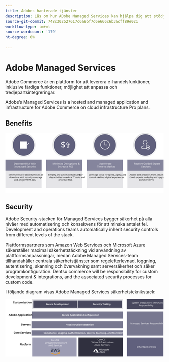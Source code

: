 ```yaml
---
title: Adobes hanterade tjänster
description: Läs om hur ADobe Managed Services kan hjälpa dig att stödja och underhålla implementeringen av din Adobe Commerce.
source-git-commit: 748c302527617c6a9bf7d6e666c6b3acff89e021
workflow-type: tm+mt
source-wordcount: '179'
ht-degree: 0%

---
```



# Adobe Managed Services

Adobe Commerce är en plattform för att leverera e-handelsfunktioner, inklusive färdiga funktioner, möjlighet att anpassa och tredjepartsintegreringar.

Adobe’s Managed Services is a hosted and managed application and infrastructure for Adobe Commerce on cloud infrastructure Pro plans.

## Benefits

![Infographic showing benefits of Adobe Managed Services](../../assets/playbooks/managed-services-benefits.svg)

## Security

Adobe Security-stacken för Managed Services bygger säkerhet på alla nivåer med automatisering och konsekvens för att minska antalet fel. Development and operations teams automatically inherit security controls from different levels of the stack.

Plattformspartners som Amazon Web Services och Microsoft Azure säkerställer maximal säkerhetstäckning vid användning av plattformsanpassningar, medan Adobe Managed Services-team tillhandahåller centrala säkerhetstjänster som regelefterlevnad, loggning, autentisering, skanning och övervakning samt serversäkerhet och säker programkonfiguration. Dentsu commerce will be responsibility for custom development &amp; integrations, and the associated security processes for custom code.

I följande diagram visas Adobe Managed Services säkerhetsteknikstack:

![Diagram showing ADobe Managed Services security stack](../../assets/playbooks/managed-services-security-stack.svg)
